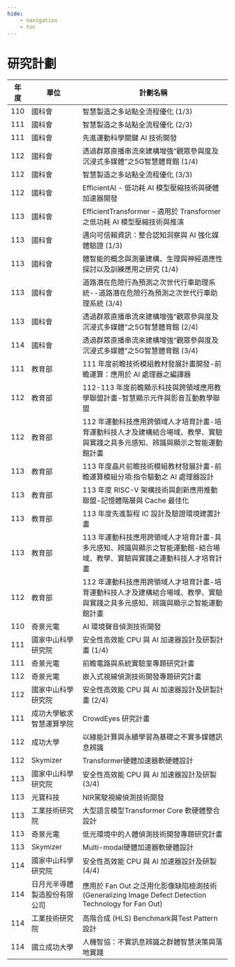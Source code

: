 ```yaml
---
hide:
    - navigation
    - toc
---
```


# 研究計劃

| 年度 | 單位 | 計劃名稱 |
| ---- | ---- | -------- |
| 110 | 國科會 | 智慧製造之多站點全流程優化 (1/3) |
| 111 | 國科會 | 智慧製造之多站點全流程優化 (2/3) |
| 111 | 國科會 | 先進運動科學關鍵 AI 技術開發 |
| 112 | 國科會 | 透過群眾直播串流來建構增強“觀眾參與度及沉浸式多媒體”之5G智慧體育館 (1/4) |
| 112 | 國科會 | 智慧製造之多站點全流程優化 (3/3) |
| 112 | 國科會 | EfficientAI - 低功耗 AI 模型壓縮技術與硬體加速器開發 |
| 113 | 國科會 | EfficientTransformer – 適用於 Transformer 之低功耗 AI 模型壓縮技術與推演 |
| 113 | 國科會 | 邁向可信賴資訊：整合認知洞察與 AI 強化媒體驗證 (1/3) |
| 113 | 國科會 | 體智能的概念與測量建構、生理與神經適應性探討以及訓練應用之研究 (1/4) |
| 113 | 國科會 | 道路潛在危險行為預測之次世代行車助理系統--道路潛在危險行為預測之次世代行車助理系統 (3/4) |
| 113 | 國科會 | 透過群眾直播串流來建構增強“觀眾參與度及沉浸式多媒體”之5G智慧體育館 (2/4) |
| 114 | 國科會 | 透過群眾直播串流來建構增強“觀眾參與度及沉浸式多媒體”之5G智慧體育館 (3/4) |
| 111 | 教育部 | 111 年度前瞻技術模組教材發展計畫開發-前瞻運算：應用於 AI 處理器之編譯器 |
| 112 | 教育部 | 112-113 年度前瞻顯示科技與跨領域應用教學聯盟計畫-智慧顯示元件與影音互動教學聯盟 |
| 112 | 教育部 | 112 年運動科技應用跨領域人才培育計畫-培育運動科技人才及建構結合場域、教學、實驗與實踐之具多元感知、辨識與顯示之智能運動館計畫 |
| 113 | 教育部 | 113 年度晶片前瞻技術模組教材發展計畫-前瞻運算模組分項:指令驅動之 AI 處理器設計 |
| 113 | 教育部 | 113 年度 RISC-V 架構技術與創新應用推動聯盟-記憶體階層與 Cache 最佳化 |
| 113 | 教育部 | 113 年度先進製程 IC 設計及驗證環境建置計畫 |
| 113 | 教育部 | 113 年運動科技應用跨領域人才培育計畫-具多元感知、辨識與顯示之智能運動館-結合場域、教學、實驗與實踐之運動科技人才培育計畫 |
| 112 | 教育部 | 112 年運動科技應用跨領域人才培育計畫-培育運動科技人才及建構結合場域、教學、實驗與實踐之具多元感知、辨識與顯示之智能運動館計畫 |
| 110 | 奇景光電 | AI 環境聲音偵測技術開發 |
| 111 | 國家中山科學研究院 | 安全性高效能 CPU 與 AI 加速器設計及研製計畫 (1/4)|
| 111 | 奇景光電 | 前瞻電路與系統實驗室專題研究計畫 |
| 112 | 奇景光電 | 嵌入式視線偵測技術開發專題研究計畫 |
| 112 | 國家中山科學研究院 | 安全性高效能 CPU 與 AI 加速器設計及研製計畫 (2/4) |
| 111 | 成功大學敏求智慧運算學院 | CrowdEyes 研究計畫 |
| 112 | 成功大學 | 以綠能計算與永續學習為基礎之不實多媒體訊息辨識 |
| 112 | Skymizer | Transformer硬體加速器軟硬體設計 |
| 113 | 國家中山科學研究院 | 安全性高效能 CPU 與 AI 加速器設計及研製 (3/4) |
| 113 | 光寶科技 | NIR駕駛視線偵測技術開發 |
| 113 | 工業技術研究院 | 大型語言模型Transformer Core 軟硬體整合設計 |
| 113 | 奇景光電 | 低光環境中的人體偵測技術開發專題研究計畫 |
| 113 | Skymizer | Multi-modal硬體加速器軟硬體設計 |
| 114 | 國家中山科學研究院 | 安全性高效能 CPU 與 AI 加速器設計及研製 (4/4) |
| 114 | 日月光半導體製造股份有限公司 | 應用於 Fan Out 之泛用化影像缺陷檢測技術 (Generalizing Image Defect Detection Technology for Fan Out) |
| 114 | 工業技術研究院 | 高階合成 (HLS) Benchmark與Test Pattern 設計 |
| 114 | 國立成功大學 | 人機智協：不實訊息辨識之群體智慧決策與落地實踐 |
